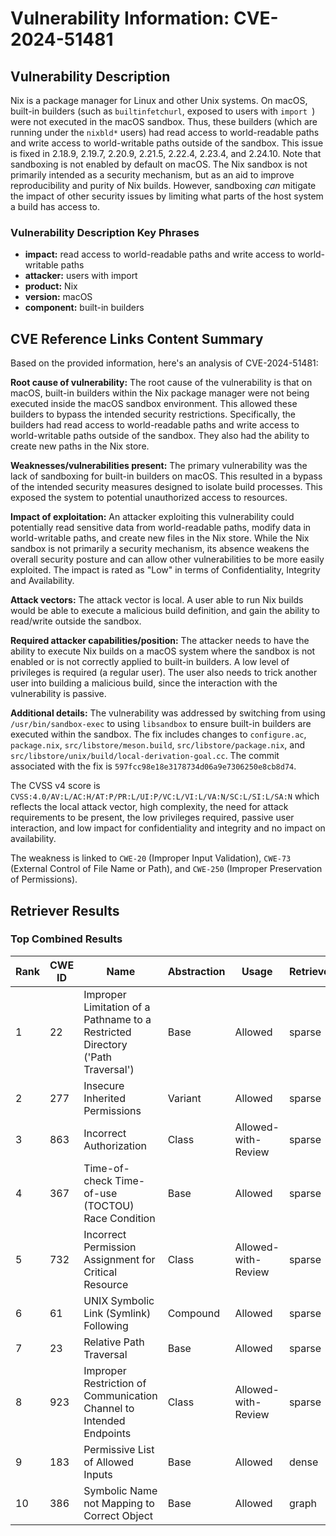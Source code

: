 # Vulnerability Information: CVE-2024-51481

## Vulnerability Description
Nix is a package manager for Linux and other Unix systems. On macOS, built-in builders (such as `builtinfetchurl`, exposed to users with `import `) were not executed in the macOS sandbox. Thus, these builders (which are running under the `nixbld*` users) had read access to world-readable paths and write access to world-writable paths outside of the sandbox. This issue is fixed in 2.18.9, 2.19.7, 2.20.9, 2.21.5, 2.22.4, 2.23.4, and 2.24.10. Note that sandboxing is not enabled by default on macOS. The Nix sandbox is not primarily intended as a security mechanism, but as an aid to improve reproducibility and purity of Nix builds. However, sandboxing *can* mitigate the impact of other security issues by limiting what parts of the host system a build has access to.

### Vulnerability Description Key Phrases
- **impact:** read access to world-readable paths and write access to world-writable paths
- **attacker:** users with import
- **product:** Nix
- **version:** macOS
- **component:** built-in builders

## CVE Reference Links Content Summary
Based on the provided information, here's an analysis of CVE-2024-51481:

**Root cause of vulnerability:**
The root cause of the vulnerability is that on macOS, built-in builders within the Nix package manager were not being executed inside the macOS sandbox environment. This allowed these builders to bypass the intended security restrictions. Specifically, the builders had read access to world-readable paths and write access to world-writable paths outside of the sandbox. They also had the ability to create new paths in the Nix store.

**Weaknesses/vulnerabilities present:**
The primary vulnerability was the lack of sandboxing for built-in builders on macOS. This resulted in a bypass of the intended security measures designed to isolate build processes. This exposed the system to potential unauthorized access to resources.

**Impact of exploitation:**
An attacker exploiting this vulnerability could potentially read sensitive data from world-readable paths, modify data in world-writable paths, and create new files in the Nix store. While the Nix sandbox is not primarily a security mechanism, its absence weakens the overall security posture and can allow other vulnerabilities to be more easily exploited. The impact is rated as "Low" in terms of Confidentiality, Integrity and Availability.

**Attack vectors:**
The attack vector is local. A user able to run Nix builds would be able to execute a malicious build definition, and gain the ability to read/write outside the sandbox.

**Required attacker capabilities/position:**
The attacker needs to have the ability to execute Nix builds on a macOS system where the sandbox is not enabled or is not correctly applied to built-in builders. A low level of privileges is required (a regular user). The user also needs to trick another user into building a malicious build, since the interaction with the vulnerability is passive.

**Additional details:**
The vulnerability was addressed by switching from using `/usr/bin/sandbox-exec` to using `libsandbox` to ensure built-in builders are executed within the sandbox. The fix includes changes to `configure.ac`, `package.nix`, `src/libstore/meson.build`, `src/libstore/package.nix`, and `src/libstore/unix/build/local-derivation-goal.cc`.  The commit associated with the fix is `597fcc98e18e3178734d06a9e7306250e8cb8d74`.

The CVSS v4 score is `CVSS:4.0/AV:L/AC:H/AT:P/PR:L/UI:P/VC:L/VI:L/VA:N/SC:L/SI:L/SA:N` which reflects the local attack vector, high complexity, the need for attack requirements to be present, the low privileges required, passive user interaction, and low impact for confidentiality and integrity and no impact on availability.

The weakness is linked to `CWE-20` (Improper Input Validation), `CWE-73` (External Control of File Name or Path), and `CWE-250` (Improper Preservation of Permissions).

## Retriever Results

### Top Combined Results

| Rank | CWE ID | Name | Abstraction | Usage  | Retrievers | Individual Scores |
|------|--------|------|-------------|-------|------------|-------------------|
| 1 | 22 | Improper Limitation of a Pathname to a Restricted Directory ('Path Traversal') | Base | Allowed | sparse | 0.258 |
| 2 | 277 | Insecure Inherited Permissions | Variant | Allowed | sparse | 0.256 |
| 3 | 863 | Incorrect Authorization | Class | Allowed-with-Review | sparse | 0.252 |
| 4 | 367 | Time-of-check Time-of-use (TOCTOU) Race Condition | Base | Allowed | sparse | 0.249 |
| 5 | 732 | Incorrect Permission Assignment for Critical Resource | Class | Allowed-with-Review | sparse | 0.248 |
| 6 | 61 | UNIX Symbolic Link (Symlink) Following | Compound | Allowed | sparse | 0.245 |
| 7 | 23 | Relative Path Traversal | Base | Allowed | sparse | 0.244 |
| 8 | 923 | Improper Restriction of Communication Channel to Intended Endpoints | Class | Allowed-with-Review | sparse | 0.243 |
| 9 | 183 | Permissive List of Allowed Inputs | Base | Allowed | dense | 0.379 |
| 10 | 386 | Symbolic Name not Mapping to Correct Object | Base | Allowed | graph | 0.003 |

